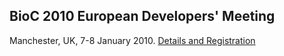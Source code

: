 BioC 2010 European Developers' Meeting
--------------------------------------

Manchester, UK, 7-8 January 2010.
[Details and Registration](http://bioinformatics.picr.man.ac.uk/bioc2010/index.html)
